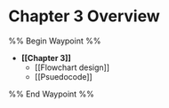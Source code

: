 # Chapter 3 Overview

%% Begin Waypoint %%
- **[[Chapter 3]]**
	- [[Flowchart design]]
	- [[Psuedocode]]

%% End Waypoint %%